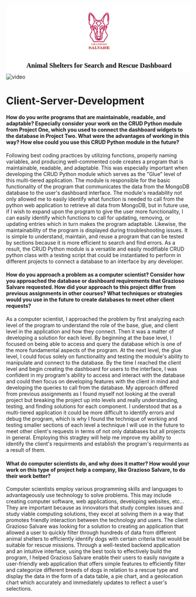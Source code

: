 ![alt text](https://github.com/tiffgom/Client-Server-Development/blob/main/DASH%20LOGO.jpg?raw=true)
![video](https://youtu.be/IjTbbHFKD8c)


# Client-Server-Development #
#### How do you write programs that are maintainable, readable, and adaptable? Especially consider your work on the CRUD Python module from Project One, which you used to connect the dashboard widgets to the database in Project Two. What were the advantages of working in this way? How else could you use this CRUD Python module in the future? ####
Following best coding practices by utilizing functions, properly naming variables, and producing well-commented code creates a program that is maintainable, readable, and adaptable. This was especially important when developing the CRUD Python module which serves as the "Glue" level of this multi-tiered application. The module is responsible for the basic functionality of the program that communicates the data from the MongoDB database to the user's dashboard interface. The module's readability not only allowed me to easily identify what function is needed to call from the python web application to retrieve all data from MongoDB, but in future use, if I wish to expand upon the program to give the user more functionality, I can easily identify which functions to call for updating, removing, or updating entries which in turn makes the program adaptable. Likewise, the maintainability of the program is displayed during troubleshooting issues. It is simple to understand, maintain, and reuse a program that can be tested by sections because it is more efficient to search and find errors. As a result, the CRUD Python module is a versatile and easily modifiable CRUD python class with a testing script that could be instantiated to perform in different projects to connect a database to an interface by any developer.
#### How do you approach a problem as a computer scientist? Consider how you approached the database or dashboard requirements that Grazioso Salvare requested. How did your approach to this project differ from previous assignments in other courses? What techniques or strategies would you use in the future to create databases to meet other client requests? ####
As a computer scientist, I approached the problem by first analyzing each level of the program to understand the role of the base, glue, and client level in the application and how they connect. Then it was a matter of developing a solution for each level. By beginning at the base level, I focused on being able to access and query the database which is one of the more fundamental aspects of the program. At the next level, the glue level, I could focus solely on functionality and testing the module's ability to manipulate and connect to the database. By the time I reached the client level and begin creating the dashboard for users to the interface, I was confident in my program's ability to access and interact with the database and could then focus on developing features with the client in mind and developing the queries to call from the database. My approach differed from previous assignments as I found myself not looking at the overall project but breaking the project up into levels and really understanding, testing, and finding solutions for each component. I understood that as a multi-tiered application it could be more difficult to identify errors and debug the program, which is why I found the technique of working and testing smaller sections of each level a technique I will use in the future to meet other client's requests in terms of not only databases but all projects in general. Employing this stragtey will help me improve my ability to identify the client's requirments and establish the program's requirments as a result of them.
#### What do computer scientists do, and why does it matter? How would your work on this type of project help a company, like Grazioso Salvare, to do their work better? ####
Computer scientists employ various programming skills and languages to advantageously use technology to solve problems. This may include creating computer software, web applications, developing websites, etc... They are important because as innovators that study complex issues and study viable computing solutions, they excel at solving them in a way that promotes friendly interaction between the technology and users. The client Grazioso Salvare was looking for a solution to creating an application that allowed a user to quickly filter through hundreds of data from different animal shelters to efficiently identify dogs with certain criteria that would be suitable for rescue missions. Through a well-tested backend application and an intuitive interface, using the best tools to effectively build the program, I helped Grazioso Salvare enable their users to easily navigate a user-friendly web application that offers simple features to efficiently filter and categorize different breeds of dogs in relation to a rescue type and display the data in the form of a data table, a pie chart, and a geolocation chart which accurately and immediately updates to reflect a user's selections. 
